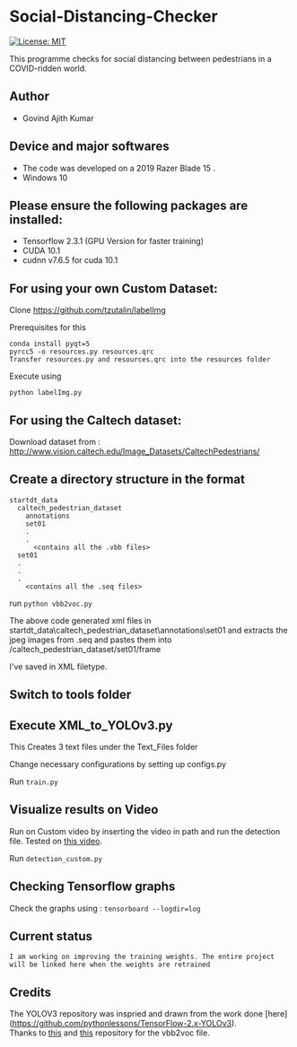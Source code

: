 # Social-Distancing-Checker

[![License: MIT](https://img.shields.io/badge/License-MIT-yellow.svg)](https://opensource.org/licenses/MIT)

This programme checks for social distancing between pedestrians in a COVID-ridden world.

## Author

 - Govind Ajith Kumar

## Device and major softwares

 - The code was developed on a 2019 Razer Blade 15 .</br>
 - Windows 10

Please ensure the following packages are installed:
--

 - Tensorflow 2.3.1 (GPU Version for faster training)
 - CUDA 10.1
 - cudnn v7.6.5 for cuda 10.1
## For using your own Custom Dataset:


Clone https://github.com/tzutalin/labelImg

Prerequisites for this

    conda install pyqt=5
    pyrcc5 -o resources.py resources.qrc
    Transfer resources.py and resources.qrc into the resources folder

Execute using 

`python labelImg.py`

## For using the Caltech dataset:

Download dataset from : http://www.vision.caltech.edu/Image_Datasets/CaltechPedestrians/

Create a directory structure in the format
--

    startdt_data
      caltech_pedestrian_dataset
        annotations
        set01
        .
        .
          <contains all the .vbb files>
      set01
      .
      .
      .
        <contains all the .seq files>

run `python vbb2voc.py`

The above code generated xml files in startdt_data\caltech_pedestrian_dataset\annotations\set01 and extracts the jpeg images from .seq and pastes them into /caltech_pedestrian_dataset/set01/frame

I've saved in XML filetype.

Switch to tools folder
--

Execute XML_to_YOLOv3.py
--

This Creates 3 text files under the Text_Files folder

Change necessary configurations by setting up configs.py

Run `train.py`

Visualize results on Video
--

Run on Custom video by inserting the video in path and run the detection file. Tested on [this video](https://www.youtube.com/watch?v=GJNjaRJWVP8).

Run `detection_custom.py`

Checking Tensorflow graphs
--

Check the graphs using : `tensorboard --logdir=log`


## Current status 

`I am working on improving the training weights. The entire project will be linked here when the weights are retrained`

## Credits

The YOLOV3 repository was inspried and drawn from the work done [here] (https://github.com/pythonlessons/TensorFlow-2.x-YOLOv3).</br>
Thanks to [this](https://github.com/Ashwini-Analytics/Pedestrian-Detection-using-Darkflow) and [this](https://github.com/CasiaFan/Dataset_to_VOC_converter) repository for the vbb2voc file.
